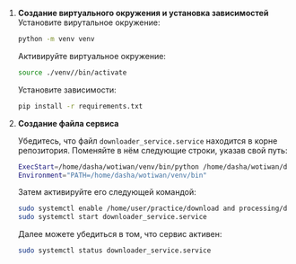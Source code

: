 1. **Создание виртуального окружения и установка зависимостей**
    Установите вирутальное окружение:
    ```sh
    python -m venv venv
    ```
    Активируйте виртуальное окружение:
    ```sh
    source ./venv//bin/activate
    ```
    Установите зависимости:
    ```sh
    pip install -r requirements.txt
    ```
    
2. **Создание файла сервиса**

    Убедитесь, что файл `downloader_service.service` находится в корне репозитория. Поменяйте в нём следующие строки, указав свой путь:
    ```sh
    ExecStart=/home/dasha/wotiwan/venv/bin/python /home/dasha/wotiwan/downloader.py
    Environment="PATH=/home/dasha/wotiwan/venv/bin"
    ```
    
    Затем активируйте его следующей командой:
    ```sh
    sudo systemctl enable /home/user/practice/download and processing/downloader_service.service
    sudo systemctl start downloader_service.service
    ```

    Далее можете убедиться в том, что сервис активен:
    ```sh
    sudo systemctl status downloader_service.service
    ```
